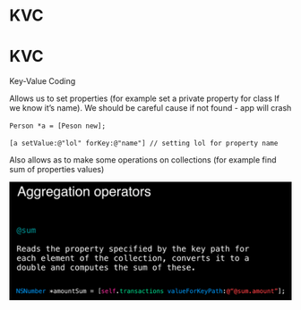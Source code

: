 # KVC

# KVC

Key-Value Coding

Allows us to set properties (for example set a private property for class If we know it’s name). We should be careful cause if not found - app will crash

`Person *a = [Peson new];`

`[a setValue:@"lol" forKey:@"name"] // setting lol for property name`

Also allows as to make some operations on collections (for example find sum of properties values)

![](KVC/Aggregation_operators.png)